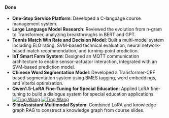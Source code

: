 #### Done

- **One-Stop Service Platform**: Developed a C-language course management system.  
- **Large Language Model Research**: Reviewed the evolution from n-gram to Transformer, analyzing breakthroughs in BERT and GPT.  
- **Tennis Match Win Rate and Decision Model**: Built a multi-model system including ELO rating, SVM-based technical evaluation, neural network-based match recommendation, and turning-point prediction.  
- **IoT Smart Farm System**: Designed an MQTT communication architecture to enable sensor–actuator interaction, integrated with an SVM-based prediction model.  
- **Chinese Word Segmentation Model**: Developed a Transformer-CRF based segmentation system using BMES tagging, word embeddings, and Viterbi optimization.  
- **Qwen1.5-LoRA Fine-Tuning for Special Education**: Applied LoRA fine-tuning to build a dialogue system for special education applications.
[![Ting Wang](https://img.shields.io/badge/tingwang-github-blue?logo=github)](https://github.com/Rick-Ting-Wang/SpecTutor-0.5B_Training_Process)
[![Ting Wang](https://img.shields.io/badge/tingwang-github-blue?logo=huggingface)](https://huggingface.co/TingWang/SpecTutor-0.5B)
- **SlideAssistant Multimodal System**: Combined LoRA and knowledge graph RAG to construct a knowledge graph from course slides.  

